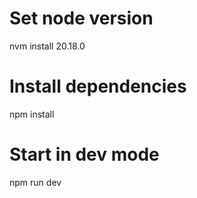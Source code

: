 # Set node version
nvm install 20.18.0

# Install dependencies
npm install

# Start in dev mode
npm run dev
